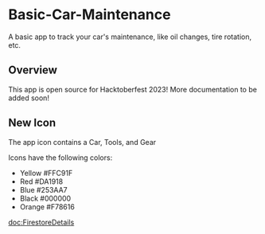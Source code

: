 # Basic-Car-Maintenance

A basic app to track your car's maintenance, like oil changes, tire rotation, etc.

## Overview

This app is open source for Hacktoberfest 2023! More documentation to be added soon!

## New Icon
The app icon contains a Car, Tools, and Gear

Icons have the following colors:

* Yellow #FFC91F
* Red #DA1918
* Blue #253AA7
* Black #000000
* Orange #F78616

<doc:FirestoreDetails>
